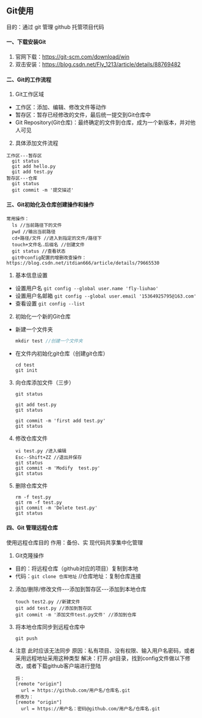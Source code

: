 ## Git使用
目的：通过 git 管理 github 托管项目代码

#### 一、下载安装Git
1. 官网下载：https://git-scm.com/download/win
2. 双击安装：https://blog.csdn.net/Fly_1213/article/details/88769482

#### 二、Git的工作流程
1. Git工作区域
  - 工作区：添加、编辑、修改文件等动作
  - 暂存区：暂存已经修改的文件，最后统一提交到Git仓库中
  - Git Repository(Git仓库)：最终确定的文件到仓库，成为一个新版本，并对他人可见
2. 具体添加文件流程
```
工作区---暂存区
  git status
  git add hello.py
  git add test.py
暂存区---仓库
  git status
  git commit -m '提交描述'
```
#### 三、Git初始化及仓库创建操作和操作
```
常用操作：
  ls //当前路径下的文件
  pwd //输出当前路径
  cd+路径/文件 //进入到指定的文件/路径下
  touch+文件名.后缀名 //创建文件
  git status //查看状态
  git中config配置的增删改查操作：https://blog.csdn.net/itdian666/article/details/79665530
```
1. 基本信息设置
  - 设置用户名
    `git config --global user.name 'fly-liuhao'`
  - 设置用户名邮箱
    `git config --global user.email '15364925795@163.com'`
  - 查看设置
    `git config --list`
2. 初始化一个新的Git仓库
- 新建一个文件夹
  ```c++
  mkdir test //创建一个文件夹
  ```
- 在文件内初始化git仓库（创建git仓库）
  ```
  cd test
  git init
  ```
3. 向仓库添加文件（三步）
    ```
    git status

    git add test.py
    git status

    git commit -m 'first add test.py'
    git status
    ```
4. 修改仓库文件
    ```
    vi test.py /进入编辑
    Esc--Shift+ZZ //退出并保存
    git status
    git commit -m 'Modify  test.py'
    git status
    ```
4. 删除仓库文件
    ```
    rm -f test.py
    git rm -f test.py
    git commit -m 'Delete test.py'
    git status
    ```
#### 四、Git 管理远程仓库
使用远程仓库目的
作用：备份、实 现代码共享集中化管理

1. Git克隆操作
- 目的：将远程仓库（github对应的项目）复制到本地
- 代码：`git clone 仓库地址` //仓库地址：复制仓库连接

2. 添加/删除/修改文件---添加到暂存区---添加到本地仓库
    ```
    touch test2.py //新建文件
    git add test.py //添加到暂存区
    git commit -m '添加文件test.py文件' //添加到仓库
    ```
3. 将本地仓库同步到远程仓库中
    ```
    git push
    ```
4. 注意
此时应该无法同步
原因：私有项目、没有权限、输入用户名密码，或者采用远程地址采用这种类型
解决：打开.git目录，找到config文件做以下修改，或者下载github客户端进行登陆
    ```
    将：
    [remote "origin"]
      url = https://github.com/用户名/仓库名.git
    修改为：
    [remote "origin"]
      url = https://用户名：密码@github.com/用户名/仓库名.git
    ```
